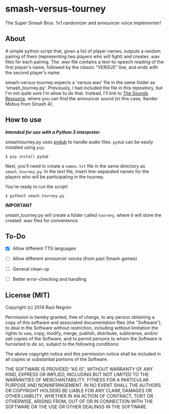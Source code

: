smash-versus-tourney
===================

The Super Smash Bros. 1v1 randomizer and announcer voice implementer!

## About

A simple python script that, given a list of player names, outputs a random pairing of them (representing two players who will fight) and creates .wav files for each pairing. The .wav file contains a text-to-speech reading of the first player's name, followed by the classic "VERSUS" line, and ends with the second player's name.

smash-versus-tourney expects a 'versus.wav' file in the same folder as 'smash_tourney.py'. Previously, I
had included the file in this repository, but I'm not quite sure I'm allow to do that. Instead, I'll link to
[The Sounds Resource](http://www.sounds-resource.com/other_systems/supersmashbrosfornintendo3ds/sound/3535/), where you can find the announcer sound (in this case, Xander Mobus from Smash 4).
## How to use

_**Intended for use with a Python 3 interpreter**_.

smashtourney.py uses [pydub](https://github.com/jiaaro/pydub/) to handle audio files. `pydub` can be easily installed using `pip`:

`$ pip install pydub`

Next, you'll need to create a `names.txt` file in the same directory as `smash_tourney.py`. In the text file, insert line-separated names for the players who will be participating in the tourney.


You're ready to run the script!

`$ python3 smash_tourney.py`

**IMPORTANT**

smash_tourney.py will create a folder called `tourney`, where it will store the created .wav files for convenience.

## To-Do
- [x] Allow different TTS languages
- [ ] Allow different announcer voices (from past Smash games)
- [ ] General clean-up
- [ ] Better error-checking and handling


## License (MIT)

Copyright (c) 2014 Raúl Negrón

Permission is hereby granted, free of charge, to any person obtaining a copy
of this software and associated documentation files (the "Software"), to deal
in the Software without restriction, including without limitation the rights
to use, copy, modify, merge, publish, distribute, sublicense, and/or sell
copies of the Software, and to permit persons to whom the Software is
furnished to do so, subject to the following conditions:

The above copyright notice and this permission notice shall be included in
all copies or substantial portions of the Software.

THE SOFTWARE IS PROVIDED "AS IS", WITHOUT WARRANTY OF ANY KIND, EXPRESS OR
IMPLIED, INCLUDING BUT NOT LIMITED TO THE WARRANTIES OF MERCHANTABILITY,
FITNESS FOR A PARTICULAR PURPOSE AND NONINFRINGEMENT. IN NO EVENT SHALL THE
AUTHORS OR COPYRIGHT HOLDERS BE LIABLE FOR ANY CLAIM, DAMAGES OR OTHER
LIABILITY, WHETHER IN AN ACTION OF CONTRACT, TORT OR OTHERWISE, ARISING FROM,
OUT OF OR IN CONNECTION WITH THE SOFTWARE OR THE USE OR OTHER DEALINGS IN
THE SOFTWARE.
